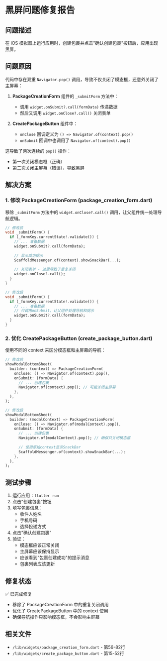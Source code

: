 # 黑屏问题修复报告

## 问题描述
在 iOS 模拟器上运行应用时，创建包裹并点击"确认创建包裹"按钮后，应用出现黑屏。

## 问题原因
代码中存在双重 `Navigator.pop()` 调用，导致不仅关闭了模态框，还意外关闭了主屏幕：

1. **PackageCreationForm** 组件的 `_submitForm` 方法中：
   - 调用 `widget.onSubmit?.call(formData)` 传递数据
   - 然后又调用 `widget.onClose?.call()` 关闭表单

2. **CreatePackageButton** 组件中：
   - `onClose` 回调定义为 `() => Navigator.of(context).pop()`
   - `onSubmit` 回调中也调用了 `Navigator.of(context).pop()`

这导致了两次连续的 `pop()` 操作：
- 第一次关闭模态框（正确）
- 第二次关闭主屏幕（错误），导致黑屏

## 解决方案

### 1. 修改 PackageCreationForm (package_creation_form.dart)
移除 `_submitForm` 方法中的 `widget.onClose?.call()` 调用，让父组件统一处理导航逻辑。

```dart
// 修改前
void _submitForm() {
  if (_formKey.currentState!.validate()) {
    // ... 准备数据
    widget.onSubmit?.call(formData);
    
    // 显示成功提示
    ScaffoldMessenger.of(context).showSnackBar(...);
    
    // 关闭表单 - 这里导致了重复关闭
    widget.onClose?.call();
  }
}

// 修改后
void _submitForm() {
  if (_formKey.currentState!.validate()) {
    // ... 准备数据
    // 只调用onSubmit，让父组件处理导航和提示
    widget.onSubmit?.call(formData);
  }
}
```

### 2. 优化 CreatePackageButton (create_package_button.dart)
使用不同的 context 来区分模态框和主屏幕的导航：

```dart
// 修改前
showModalBottomSheet(
  builder: (context) => PackageCreationForm(
    onClose: () => Navigator.of(context).pop(),
    onSubmit: (formData) {
      // ... 创建包裹
      Navigator.of(context).pop(); // 可能关闭主屏幕
    },
  ),
);

// 修改后
showModalBottomSheet(
  builder: (modalContext) => PackageCreationForm(
    onClose: () => Navigator.of(modalContext).pop(),
    onSubmit: (formData) {
      // ... 创建包裹
      Navigator.of(modalContext).pop(); // 确保只关闭模态框
      
      // 使用原始context显示SnackBar
      ScaffoldMessenger.of(context).showSnackBar(...);
    },
  ),
);
```

## 测试步骤
1. 运行应用：`flutter run`
2. 点击"创建包裹"按钮
3. 填写包裹信息：
   - 收件人姓名
   - 手机号码
   - 选择投递方式
4. 点击"确认创建包裹"
5. 验证：
   - 模态框应该正常关闭
   - 主屏幕应该保持显示
   - 应该看到"包裹创建成功"的提示消息
   - 包裹列表应该更新

## 修复状态
✅ 已完成修复
- 移除了 PackageCreationForm 中的重复关闭调用
- 优化了 CreatePackageButton 中的 context 使用
- 确保导航操作只影响模态框，不会影响主屏幕

## 相关文件
- `/lib/widgets/package_creation_form.dart` - 第56-82行
- `/lib/widgets/create_package_button.dart` - 第15-52行

